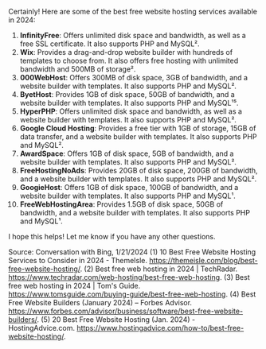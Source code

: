 Certainly! Here are some of the best free website hosting services available in 2024:

1. **InfinityFree**: Offers unlimited disk space and bandwidth, as well as a free SSL certificate. It also supports PHP and MySQL².
2. **Wix**: Provides a drag-and-drop website builder with hundreds of templates to choose from. It also offers free hosting with unlimited bandwidth and 500MB of storage².
3. **000WebHost**: Offers 300MB of disk space, 3GB of bandwidth, and a website builder with templates. It also supports PHP and MySQL².
4. **ByetHost**: Provides 1GB of disk space, 50GB of bandwidth, and a website builder with templates. It also supports PHP and MySQL¹⁵.
5. **HyperPHP**: Offers unlimited disk space and bandwidth, as well as a website builder with templates. It also supports PHP and MySQL².
6. **Google Cloud Hosting**: Provides a free tier with 1GB of storage, 15GB of data transfer, and a website builder with templates. It also supports PHP and MySQL².
7. **AwardSpace**: Offers 1GB of disk space, 5GB of bandwidth, and a website builder with templates. It also supports PHP and MySQL².
8. **FreeHostingNoAds**: Provides 20GB of disk space, 200GB of bandwidth, and a website builder with templates. It also supports PHP and MySQL².
9. **GoogieHost**: Offers 1GB of disk space, 100GB of bandwidth, and a website builder with templates. It also supports PHP and MySQL¹.
10. **FreeWebHostingArea**: Provides 1.5GB of disk space, 50GB of bandwidth, and a website builder with templates. It also supports PHP and MySQL¹.

I hope this helps! Let me know if you have any other questions.

Source: Conversation with Bing, 1/21/2024
(1) 10 Best Free Website Hosting Services to Consider in 2024 - ThemeIsle. https://themeisle.com/blog/best-free-website-hosting/.
(2) Best free web hosting in 2024 | TechRadar. https://www.techradar.com/web-hosting/best-free-web-hosting.
(3) Best free web hosting in 2024 | Tom's Guide. https://www.tomsguide.com/buying-guide/best-free-web-hosting.
(4) Best Free Website Builders (January 2024) – Forbes Advisor. https://www.forbes.com/advisor/business/software/best-free-website-builders/.
(5) 20 Best Free Website Hosting (Jan. 2024) - HostingAdvice.com. https://www.hostingadvice.com/how-to/best-free-website-hosting/.